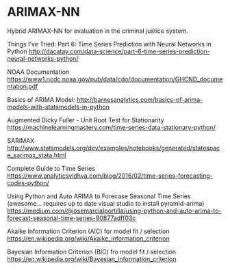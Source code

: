 # ARIMAX-NN
Hybrid ARIMAX-NN for evaluation in the criminal justice system. 


Things I've Tried:
Part 6: Time Series Prediction with Neural Networks in Python
http://dacatay.com/data-science/part-6-time-series-prediction-neural-networks-python/

NOAA Documentation
https://www1.ncdc.noaa.gov/pub/data/cdo/documentation/GHCND_documentation.pdf

Basics of ARIMA Model:
http://barnesanalytics.com/basics-of-arima-models-with-statsmodels-in-python

Augmented Dicky Fuller - Unit Root Test for Stationarity 
https://machinelearningmastery.com/time-series-data-stationary-python/

SARIMAX
http://www.statsmodels.org/dev/examples/notebooks/generated/statespace_sarimax_stata.html

Complete Guide to Time Series
https://www.analyticsvidhya.com/blog/2016/02/time-series-forecasting-codes-python/

Using Python and Auto ARIMA to Forecase Seasonal Time Series (awesome... requires up to date visual studio to install pyramid-arima)
https://medium.com/@josemarcialportilla/using-python-and-auto-arima-to-forecast-seasonal-time-series-90877adff03c

Akaike Information Criterion (AIC) for model fit / selection
https://en.wikipedia.org/wiki/Akaike_information_criterion

Bayesian Information Criterion (BIC) fro model fit / selection 
https://en.wikipedia.org/wiki/Bayesian_information_criterion